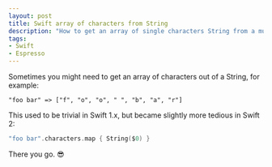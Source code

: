 ```yaml
---
layout: post
title: Swift array of characters from String
description: "How to get an array of single characters String from a multiple characters String. From foobar to [f, o, o, b, a, r]."
tags:
- Swift
- Espresso
---
```


Sometimes you might need to get an array of characters out of a String, for example:

```
"foo bar" => ["f", "o", "o", " ", "b", "a", "r"]
```

This used to be trivial in Swift 1.x, but became slightly more tedious in Swift 2:

```swift
"foo bar".characters.map { String($0) }
```

There you go. 😎
